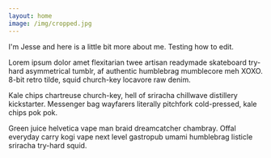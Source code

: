 ```yaml
---
layout: home
image: /img/cropped.jpg
---
```


I'm Jesse and here is a little bit more about me. Testing how to edit.

Lorem ipsum dolor amet flexitarian twee artisan readymade skateboard try-hard asymmetrical tumblr, af authentic humblebrag mumblecore meh XOXO. 8-bit retro tilde, squid church-key locavore raw denim.

Kale chips chartreuse church-key, hell of sriracha chillwave distillery kickstarter. Messenger bag wayfarers literally pitchfork cold-pressed, kale chips pok pok.

Green juice helvetica vape man braid dreamcatcher chambray. Offal everyday carry kogi vape next level gastropub umami humblebrag listicle sriracha try-hard squid.
